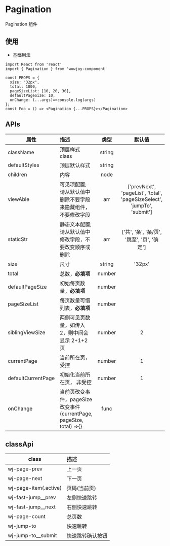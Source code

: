 # Pagination

Pagination 组件

## 使用

- 基础用法

```
import React from 'react'
import { Pagination } from 'wowjoy-component'

const PROPS = {
  size: "32px",
  total: 1000,
  pageSizeList: [10, 20, 30],
  defaultPageSize: 10,
  onChange: (...args)=>console.log(args)
};
const Foo = () => <Pagination {...PROPS}></Pagination>
```

## APIs

| 属性               | 描述                                                                      |  类型  |                                 默认值                                  |
| ------------------ | :------------------------------------------------------------------------ | :----: | :---------------------------------------------------------------------: |
| className          | 顶层样式 class                                                            | string |                                                                         |
| defaultStyles      | 顶层默认样式                                                              | string |                                                                         |
| children           | 内容                                                                      |  node  |                                                                         |
| viewAble           | 可见项配置; 请从默认值中删除不要字段来隐藏组件，不要修改字段              |  arr   | ['prevNext', 'pageList', 'total', 'pageSizeSelect', 'jumpTo', 'submit'] |
| staticStr          | 静态文本配置; 请从默认值中修改字段，不要改变顺序或删除                    |  arr   |               ['共', '条', '条/页', '跳至', '页', '确定']               |
| size               | 尺寸                                                                      | string |                                 '32px'                                  |
| total              | 总数，<b>必填项</b>                                                       | number |                                                                         |
| defaultPageSize    | 初始每页数量，<b>必填项</b>                                               | number |                                                                         |
| pageSizeList       | 每页数量可惜列表，<b>必填项</b>                                           | number |                                                                         |
| siblingViewSize    | 两侧可见页数量，如传入 2，则中间会显示 2+1+2 页                           | number |                                    2                                    |
| currentPage        | 当前所在页， 受控                                                         | number |                                    1                                    |
| defaultCurrentPage | 初始化当前所在页， 非受控                                                 | number |                                    1                                    |
| onChange           | 当前页改变事件，pageSize 改变事件<br/>(currentPage, pageSize, total) =>{} |  func  |                                                                        |

## classApi

| class                 | 描述             |
| --------------------- | :--------------- |
| wj-page-prev          | 上一页           |
| wj-page-next          | 下一页           |
| wj-page-item(.active) | 页码(当前页)     |
| wj-fast-jump\_\_prev  | 左侧快速跳转     |
| wj-fast-jump\_\_next  | 右侧快速跳转     |
| wj-page-count         | 总页数           |
| wj-jump-to            | 快速跳转         |
| wj-jump-to\_\_submit  | 快速跳转确认按钮 |
